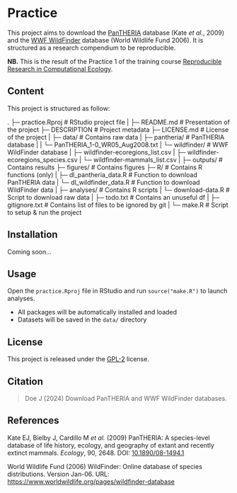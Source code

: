 # Practice

This project aims to download the [PanTHERIA](https://doi.org/10.1890/08-1494.1) 
database (Kate _et al._, 2009) and the 
[WWF WildFinder](https://www.worldwildlife.org/pages/wildfinder-database) 
database (World Wildlife Fund 2006). It is structured as a research compendium 
to be reproducible.

**NB.** This is the result of the Practice 1 of the training course
[Reproducible Research in Computational Ecology](https://rdatatoolbox.github.io).


## Content

This project is structured as follow:

.
├─ practice.Rproj                             # RStudio project file
|
├─ README.md                                  # Presentation of the project
├─ DESCRIPTION                                # Project metadata
├─ LICENSE.md                                 # License of the project
|
├─ data/                                      # Contains raw data
|  ├─ pantheria/                              # PanTHERIA database
|  |  └─ PanTHERIA_1-0_WR05_Aug2008.txt
|  └─ wildfinder/                             # WWF WildFinder database
|     ├─ wildfinder-ecoregions_list.csv
|     ├─ wildfinder-ecoregions_species.csv
|     └─ wildfinder-mammals_list.csv
|
├─ outputs/                                   # Contains results
├─ figures/                                   # Contains figures
├─ R/                                         # Contains R functions (only)
|  ├─ dl_pantheria_data.R                     # Function to download PanTHERIA data
|  └─ dl_wildfinder_data.R                    # Function to download WildFinder data
|
├─ analyses/                                  # Contains R scripts
|  └─ download-data.R                         # Script to download raw data
|
├─ todo.txt					# Contains an unuseful df
|
├─ gitignore.txt					# Contains list of files to be ignored by git
|
└─ make.R                                     # Script to setup & run the project


## Installation

Coming soon...


## Usage

Open the `practice.Rproj` file in RStudio and run `source("make.R")` to launch 
analyses. 

- All packages will be automatically installed and loaded
- Datasets will be saved in the `data/` directory


## License

This project is released under the 
[GPL-2](https://choosealicense.com/licenses/gpl-2.0/) license.


## Citation

> Doe J (2024) Download PanTHERIA and WWF WildFinder databases.


## References

Kate EJ, Bielby J, Cardillo M _et al._ (2009) PanTHERIA: A 
species-level database of life history, ecology, and geography of extant and 
recently extinct mammals. _Ecology_, 90, 2648. 
DOI: [10.1890/08-1494.1](https://doi.org/10.1890/08-1494.1)

World Wildlife Fund (2006) WildFinder: Online database of species distributions. 
Version Jan-06. URL: https://www.worldwildlife.org/pages/wildfinder-database